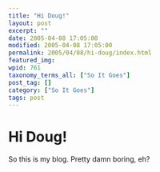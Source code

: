 ```yaml
---
title: "Hi Doug!"
layout: post
excerpt: ""
date: 2005-04-08 17:05:00
modified: 2005-04-08 17:05:00
permalink: 2005/04/08/hi-doug/index.html
featured_img: 
wpid: 761
taxonomy_terms_all: ["So It Goes"]
post_tag: []
category: ["So It Goes"]
tags: post
---
```


# Hi Doug!

So this is my blog. Pretty damn boring, eh?
